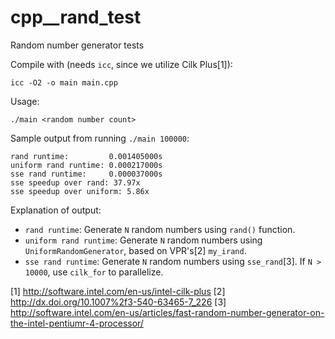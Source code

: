 cpp__rand_test
==============

Random number generator tests

Compile with (needs `icc`, since we utilize Cilk Plus[1]):

    icc -O2 -o main main.cpp

Usage:

    ./main <random number count>

Sample output from running `./main 100000`:

    rand runtime:         0.001405000s
    uniform rand runtime: 0.000217000s
    sse rand runtime:     0.000037000s
    sse speedup over rand: 37.97x
    sse speedup over uniform: 5.86x


Explanation of output:

 * `rand runtime`: Generate `N` random numbers using `rand()` function.
 * `uniform rand runtime`: Generate `N` random numbers using
                           `UniformRandomGenerator`, based on VPR's[2]
                           `my_irand`.
 * `sse rand runtime`: Generate `N` random numbers using `sse_rand`[3].  If
                       `N > 10000`, use `cilk_for` to parallelize.

[1] http://software.intel.com/en-us/intel-cilk-plus
[2] http://dx.doi.org/10.1007%2f3-540-63465-7_226
[3] http://software.intel.com/en-us/articles/fast-random-number-generator-on-the-intel-pentiumr-4-processor/
